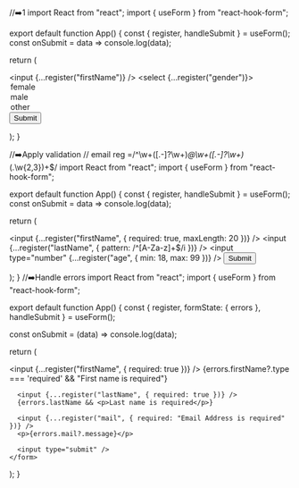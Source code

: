 //➡️1
import React from "react";
import { useForm } from "react-hook-form";

export default function App() {
  const { register, handleSubmit } = useForm();
  const onSubmit = data => console.log(data);
   
  return (
    <form onSubmit={handleSubmit(onSubmit)}>
      <input {...register("firstName")} />
      <select {...register("gender")}>
        <option value="female">female</option>
        <option value="male">male</option>
        <option value="other">other</option>
      </select>
      <input type="submit" />
    </form>
  );
}

//➡️Apply validation
// email reg =/^\w+([\.-]?\w+)*@\w+([\.-]?\w+)*(\.\w{2,3})+$/
import React from "react";
import { useForm } from "react-hook-form";

export default function App() {
  const { register, handleSubmit } = useForm();
  const onSubmit = data => console.log(data);
   
  return (
    <form onSubmit={handleSubmit(onSubmit)}>
      <input {...register("firstName", { required: true, maxLength: 20 })} />
      <input {...register("lastName", { pattern: /^[A-Za-z]+$/i })} />
      <input type="number" {...register("age", { min: 18, max: 99 })} />
      <input type="submit" />
    </form>
  );
}
//➡️Handle errors
import React from "react";
import { useForm } from "react-hook-form";

export default function App() {
  const { register, formState: { errors }, handleSubmit } = useForm();

  const onSubmit = (data) => console.log(data);
  
  return (
    <form onSubmit={handleSubmit(onSubmit)}>
      <input {...register("firstName", { required: true })} />
      {errors.firstName?.type === 'required' && "First name is required"}
      
      <input {...register("lastName", { required: true })} />
      {errors.lastName && <p>Last name is required</p>}

      <input {...register("mail", { required: "Email Address is required" })} />
      <p>{errors.mail?.message}</p>
      
      <input type="submit" />
    </form>
  );
}